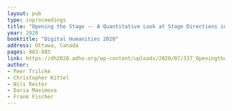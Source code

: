 ```yaml
---
layout: pub
type: inproceedings
title: "Opening the Stage -- A Quantitative Look at Stage Directions in German Drama"
year: 2020
booktitle: "Digital Humanities 2020"
address: Ottawa, Canada
pages: 883-885
link: https://dh2020.adho.org/wp-content/uploads/2020/07/337_OpeningtheStageAQuantitativeLookatStageDirectionsinGermanDrama.html
author:
- Peer Trilcke
- Christopher Kittel
- Nils Reiter
- Daria Maximova
- Frank Fischer
---
```

